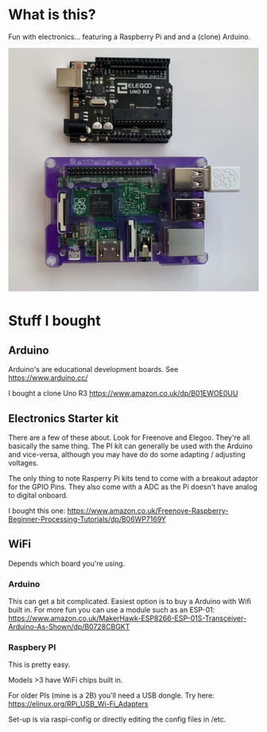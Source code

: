# What is this?

Fun with electronics... featuring a Raspberry Pi and and a (clone) Arduino.

<img src="Boards.jpg">

# Stuff I bought

## Arduino

Arduino's are educational development boards. See https://www.arduino.cc/

I bought a clone Uno R3 https://www.amazon.co.uk/dp/B01EWOE0UU

## Electronics Starter kit

There are a few of these about. Look for Freenove and Elegoo. They're all basically the same thing. The PI kit can generally be used with the Arduino and vice-versa, although you may have do do some adapting / adjusting voltages.

The only thing to note Rasperry Pi kits tend to come with a breakout adaptor for the GPIO Pins. They also come with a ADC as the Pi doesn't have analog to digital onboard.

I bought this one: https://www.amazon.co.uk/Freenove-Raspberry-Beginner-Processing-Tutorials/dp/B06WP7169Y

## WiFi

Depends which board you're using.

### Arduino

This can get a bit complicated. Easiest option is to buy a Arduino with Wifi built in. For more fun you can use a module such as an ESP-01: https://www.amazon.co.uk/MakerHawk-ESP8266-ESP-01S-Transceiver-Arduino-As-Shown/dp/B0728CBGKT

### Raspbery PI

This is pretty easy.

Models >3 have WiFi chips built in.

For older PIs (mine is a 2B) you'll need a USB dongle. Try here: https://elinux.org/RPi_USB_Wi-Fi_Adapters

Set-up is via raspi-config or directly editing the config files in /etc.
